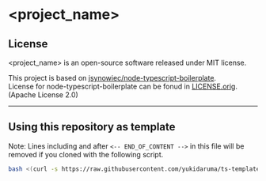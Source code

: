 # <project_name>

## License

<project_name> is an open-source software released under MIT license.

This project is based on [jsynowiec/node-typescript-boilerplate](https://github.com/jsynowiec/node-typescript-boilerplate).  
License for node-typescript-boilerplate can be fonud in [LICENSE.orig](LICENSE.orig). (Apache License 2.0)

<!-- END_OF_CONTENT -->

---

## Using this repository as template

Note: Lines including and after `<-- END_OF_CONTENT -->` in this file will be removed if you cloned with the following script.

```sh
bash <(curl -s https://raw.githubusercontent.com/yukidaruma/ts-template/main/RUN_ME.sh)
```
